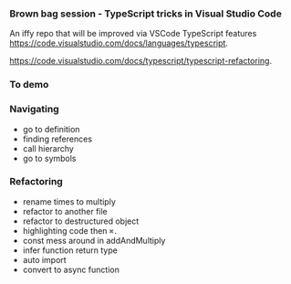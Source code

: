 ### Brown bag session - TypeScript tricks in Visual Studio Code

An iffy repo that will be improved via VSCode TypeScript features https://code.visualstudio.com/docs/languages/typescript.

https://code.visualstudio.com/docs/typescript/typescript-refactoring.

### To demo

### Navigating
- go to definition
- finding references
- call hierarchy
- go to symbols

### Refactoring
- rename times to multiply
- refactor to another file
- refactor to destructured object
- highlighting code then `⌘.`
- const mess around in addAndMultiply
- infer function return type
- auto import
- convert to async function